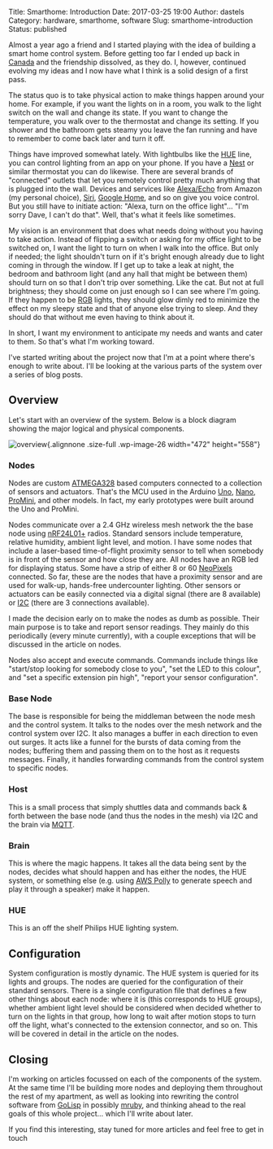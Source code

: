 Title: Smarthome: Introduction
Date: 2017-03-25 19:00
Author: dastels
Category: hardware, smarthome, software
Slug: smarthome-introduction
Status: published

Almost a year ago a friend and I started playing with the idea of
building a smart home control system. Before getting too far I ended up
back in
[Canada](http://www.therichest.com/rich-list/nation/10-reasons-why-canada-is-the-best-country-in-the-world/)
and the friendship dissolved, as they do. I, however, continued evolving
my ideas and I now have what I think is a solid design of a first pass.

The status quo is to take physical action to make things happen around
your home. For example, if you want the lights on in a room, you walk to
the light switch on the wall and change its state. If you want to change
the temperature, you walk over to the thermostat and change its setting.
If you shower and the bathroom gets steamy you leave the fan running and
have to remember to come back later and turn it off.

Things have improved somewhat lately. With lightbulbs like the
[HUE](http://www2.meethue.com) line, you can control lighting from an
app on your phone. If you have a [Nest](https://nest.com) or similar
thermostat you can do likewise. There are several brands of "connected"
outlets that let you remotely control pretty much anything that is
plugged into the wall. Devices and services like
[Alexa/Echo](https://www.amazon.com/Amazon-Echo-Bluetooth-Speaker-with-WiFi-Alexa/dp/B00X4WHP5E)
from Amazon (my personal choice),
[Siri](http://www.apple.com/ios/siri/?cid=oas-us-domains-siri.com),
[Google Home](https://madeby.google.com/home/), and so on give you voice
control. But you still have to initiate action: "Alexa, turn on the
office light"... "I'm sorry Dave, I can't do that". Well, that's what it
feels like sometimes.

My vision is an environment that does what needs doing without you
having to take action. Instead of flipping a switch or asking for my
office light to be switched on, I want the light to turn on when I walk
into the office. But only if needed; the light shouldn't turn on if it's
bright enough already due to light coming in through the window. If I
get up to take a leak at night, the bedroom and bathroom light (and any
hall that might be between them) should turn on so that I don't trip
over something. Like the cat. But not at full brightness; they should
come on just enough so I can see where I'm going. If they happen to be
[RGB](https://en.wikipedia.org/wiki/RGB_color_model) lights, they should
glow dimly red to minimize the effect on my sleepy state and that of
anyone else trying to sleep. And they should do that without me even
having to think about it.

In short, I want my environment to anticipate my needs and wants and
cater to them. So that's what I'm working toward.

I've started writing about the project now that I'm at a point where
there's enough to write about. I'll be looking at the various parts of
the system over a series of blog posts.

Overview
--------

Let's start with an overview of the system. Below is a block diagram
showing the major logical and physical components.

![overview](https://daveastels.files.wordpress.com/2017/06/overview.png){.alignnone
.size-full .wp-image-26 width="472" height="558"}

### Nodes

Nodes are custom
[ATMEGA328](http://www.microchip.com/wwwproducts/en/ATmega328) based
computers connected to a collection of sensors and actuators. That's the
MCU used in the Arduino
[Uno](https://www.arduino.cc/en/Main/ArduinoBoardUno),
[Nano](https://www.arduino.cc/en/Main/ArduinoBoardNano),
[ProMini](https://www.arduino.cc/en/Main/ArduinoBoardProMini), and other
models. In fact, my early prototypes were built around the Uno and
ProMini.

Nodes communicate over a 2.4 GHz wireless mesh network the the base node
using
[nRF24L01+](https://www.nordicsemi.com/eng/Products/2.4GHz-RF/nRF24L01P)
radios. Standard sensors include temperature, relative humidity, ambient
light level, and motion. I have some nodes that include a laser-based
time-of-flight proximity sensor to tell when somebody is in front of the
sensor and how close they are. All nodes have an RGB led for displaying
status. Some have a strip of either 8 or 60
[NeoPixels](https://learn.adafruit.com/adafruit-neopixel-uberguide/overview)
connected. So far, these are the nodes that have a proximity sensor and
are used for walk-up, hands-free undercounter lighting. Other sensors or
actuators can be easily connected via a digital signal (there are 8
available) or [I2C](https://en.wikipedia.org/wiki/I²C) (there are 3
connections available).

I made the decision early on to make the nodes as dumb as possible.
Their main purpose is to take and report sensor readings. They mainly do
this periodically (every minute currently), with a couple exceptions
that will be discussed in the article on nodes.

Nodes also accept and execute commands. Commands include things like
"start/stop looking for somebody close to you", "set the LED to this
colour", and "set a specific extension pin high", "report your sensor
configuration".

### Base Node

The base is responsible for being the middleman between the node mesh
and the control system. It talks to the nodes over the mesh network and
the control system over I2C. It also manages a buffer in each direction
to even out surges. It acts like a funnel for the bursts of data coming
from the nodes; buffering them and passing them on to the host as it
requests messages. Finally, it handles forwarding commands from the
control system to specific nodes.

### Host

This is a small process that simply shuttles data and commands back &
forth between the base node (and thus the nodes in the mesh) via I2C and
the brain via [MQTT](http://mqtt.org).

### Brain

This is where the magic happens. It takes all the data being sent by the
nodes, decides what should happen and has either the nodes, the HUE
system, or something else (e.g. using [AWS
Polly](https://aws.amazon.com/polly/) to generate speech and play it
through a speaker) make it happen.

### HUE

This is an off the shelf Philips HUE lighting system.

Configuration
-------------

System configuration is mostly dynamic. The HUE system is queried for
its lights and groups. The nodes are queried for the configuration of
their standard sensors. There is a single configuration file that
defines a few other things about each node: where it is (this
corresponds to HUE groups), whether ambient light level should be
considered when decided whether to turn on the lights in that group, how
long to wait after motion stops to turn off the light, what's connected
to the extension connector, and so on. This will be covered in detail in
the article on the nodes.

Closing
-------

I'm working on articles focussed on each of the components of the
system. At the same time I'll be building more nodes and deploying them
throughout the rest of my apartment, as well as looking into rewriting
the control software from [GoLisp](https://bitbucket.org/dastels/golisp)
in possibly [mruby](https://mruby.org/), and thinking ahead to the real
goals of this whole project... which I'll write about later.

If you find this interesting, stay tuned for more articles and feel free
to get in touch
